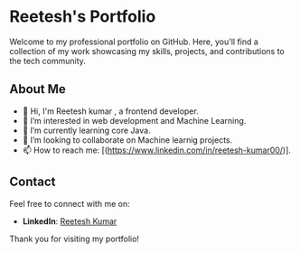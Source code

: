 # Reetesh's Portfolio

Welcome to my professional portfolio on GitHub. Here, you'll find a collection of my work showcasing my skills, projects, and contributions to the tech community.

## About Me

- 👋 Hi, I'm Reetesh kumar , a frontend developer.
- 👀 I’m interested in web development and Machine Learning.
- 🌱 I’m currently learning core Java.
- 💞️ I’m looking to collaborate on Machine learnig projects.
- 📫 How to reach me: [(https://www.linkedin.com/in/reetesh-kumar00/)].


## Contact

Feel free to connect with me on:

- **LinkedIn**: [Reetesh Kumar](https://www.linkedin.com/in/reetesh-kumar00/)

Thank you for visiting my portfolio!

